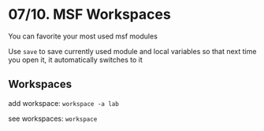 # 07/10. MSF Workspaces

You can favorite your most used msf modules

Use `save` to save currently used module and local variables so that next time you open it, it automatically switches to it

## Workspaces

add workspace: `workspace -a lab`

see workspaces: `workspace`

